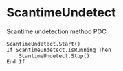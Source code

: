# ScantimeUndetect
Scantime undetection method POC
```vb.net
ScantimeUndetect.Start()
If ScantimeUndetect.IsRunning Then
	ScantimeUndetect.Stop()
End If
```
